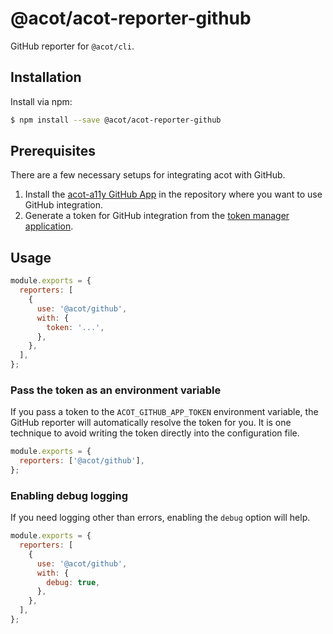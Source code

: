 # @acot/acot-reporter-github

GitHub reporter for `@acot/cli`.

## Installation

Install via npm:

```bash
$ npm install --save @acot/acot-reporter-github
```

## Prerequisites

There are a few necessary setups for integrating acot with GitHub.

1. Install the [acot-a11y GitHub App](https://github.com/apps/acot-a11y) in the repository where you want to use GitHub integration.
1. Generate a token for GitHub integration from the [token manager application](https://gh-app.acot.dev).

## Usage

```javascript
module.exports = {
  reporters: [
    {
      use: '@acot/github',
      with: {
        token: '...',
      },
    },
  ],
};
```

### Pass the token as an environment variable

If you pass a token to the `ACOT_GITHUB_APP_TOKEN` environment variable, the GitHub reporter will automatically resolve the token for you. It is one technique to avoid writing the token directly into the configuration file.

```javascript
module.exports = {
  reporters: ['@acot/github'],
};
```

### Enabling debug logging

If you need logging other than errors, enabling the `debug` option will help.

```javascript
module.exports = {
  reporters: [
    {
      use: '@acot/github',
      with: {
        debug: true,
      },
    },
  ],
};
```
